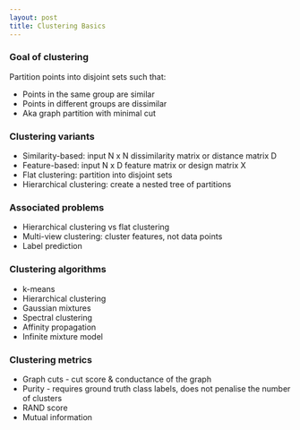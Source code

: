 ```yaml
---
layout: post
title: Clustering Basics
---
```

### Goal of clustering 
Partition points into disjoint sets such that:
* Points in the same group are similar
* Points in different groups are dissimilar
* Aka graph partition with minimal cut

### Clustering variants
* Similarity-based: input N x N dissimilarity matrix or distance matrix D
* Feature-based: input N x D feature matrix or design matrix X
* Flat clustering: partition into disjoint sets
* Hierarchical clustering: create a nested tree of partitions

### Associated problems
* Hierarchical clustering vs flat clustering
* Multi-view clustering: cluster features, not data points
* Label prediction

### Clustering algorithms
* k-means
* Hierarchical clustering
* Gaussian mixtures
* Spectral clustering
* Affinity propagation
* Infinite mixture model

### Clustering metrics
* Graph cuts - cut score & conductance of the graph
* Purity - requires ground truth class labels, does not penalise the number of clusters
* RAND score
* Mutual information

